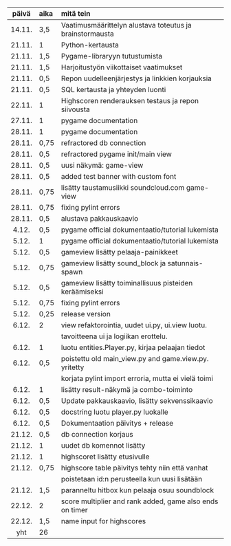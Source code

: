 | päivä  | aika | mitä tein                                                |
| :----: | :--- | :------------------------------------------------------- |
| 14.11. | 3,5  | Vaatimusmäärittelyn alustava toteutus ja brainstormausta |
| 21.11. | 1    | Python-kertausta                                         |
| 21.11. | 1,5  | Pygame-libraryyn tutustumista                            |
| 21.11. | 1,5  | Harjoitustyön viikottaiset vaatimukset                   |
| 21.11. | 0,5  | Repon uudelleenjärjestys ja linkkien korjauksia          |
| 21.11. | 0,5  | SQL kertausta ja yhteyden luonti                         |
| 22.11. | 1    | Highscoren renderauksen testaus ja repon siivousta       |
| 27.11. | 1    | pygame documentation                                     |
| 28.11. | 1    | pygame documentation                                     |
| 28.11. | 0,75 | refractored db connection                                |
| 28.11. | 0,5  | refractored pygame init/main view                        |
| 28.11. | 0,5  | uusi näkymä: game-view                                   |
| 28.11. | 0,5  | added test banner with custom font                       |
| 28.11. | 0,75 | lisätty taustamusiikki soundcloud.com game-view          |
| 28.11. | 0,75 | fixing pylint errors                                     |
| 28.11. | 0,5  | alustava pakkauskaavio                                   |
| 4.12.  | 0,5  | pygame official dokumentaatio/tutorial lukemista         |
| 5.12.  | 1    | pygame official dokumentaatio/tutorial lukemista         |
| 5.12.  | 0,5  | gameview lisätty pelaaja-painikkeet                      |
| 5.12.  | 0,75 | gameview lisätty sound_block ja satunnais-spawn          |
| 5.12.  | 0,5  | gameview lisätty toiminallisuus pisteiden keräämiseksi   |
| 5.12.  | 0,75 | fixing pylint errors                                     |
| 5.12.  | 0,25 | release version                                          |
| 6.12.  | 2    | view refaktorointia, uudet ui.py, ui.view luotu.         |
|        |      | tavoitteena ui ja logiikan erottelu.                     |
| 6.12.  | 1    | luotu entities.Player.py, kirjaa pelaajan tiedot         |
| 6.12.  | 0,5  | poistettu old main_view.py and game.view.py. yritetty    |
|        |      | korjata pylint import erroria, mutta ei vielä toimi      |
| 6.12.  | 1    | lisätty result-näkymä ja combo-toiminto                  |
| 6.12.  | 0,5  | Update pakkauskaavio, lisätty sekvenssikaavio            |
| 6.12.  | 0,5  | docstring luotu player.py luokalle                       |
| 6.12.  | 0,5  | Dokumentaation päivitys + release                        |
| 21.12. | 0,5  | db connection korjaus                                    |
| 21.12. | 1    | uudet db komennot lisätty                                |
| 21.12. | 1    | highscoret lisätty etusivulle                            |
| 21.12. | 0,75 | highscore table päivitys tehty niin että vanhat          |
|        |      | poistetaan id:n perusteella kun uusi lisätään            |
| 21.12. | 1,5  | paranneltu hitbox kun pelaaja osuu soundblock            |
| 22.12. | 2    | score multiplier and rank added, game also ends on timer |
| 22.12. | 1,5  | name input for highscores                                |
|  yht   | 26   |                                                          |
